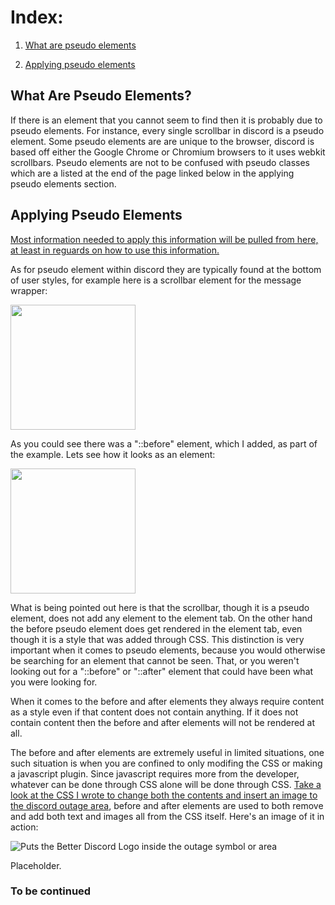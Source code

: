 <h1>Index:</h1>

1) <a href="#WhatAreSE">What are pseudo elements</a>

2) <a href="#ApplyingPE">Applying pseudo elements</a>

<h2>What Are Pseudo Elements?</h2>

<a name="WhatAreSE">If there is an element that you cannot seem to find then it is probably due to pseudo elements. For instance, every single scrollbar in discord is a pseudo element. Some pseudo elements are are unique to the browser, discord is based off either the Google Chrome or Chromium browsers to it uses webkit scrollbars. Pseudo elements are not to be confused with pseudo classes which are a listed at the end of the page linked below in the applying pseudo elements section.</a>

<h2>Applying Pseudo Elements</h2>

<a name="ApplyingPE" href="https://www.w3schools.com/css/css_pseudo_elements.asp">Most information needed to apply this information will be pulled from here, at least in reguards on how to use this information.</a>

As for pseudo element within discord they are typically found at the bottom of user styles, for example here is a scrollbar element for the message wrapper:

<img src="https://raw.githubusercontent.com/CompletelyUnbelievable/ThemeResource/master/BetterDiscord101/PseudoCSS/Images/PseudoElementExample.png" height="200px">

As you could see there was a "::before" element, which I added, as part of the example. Lets see how it looks as an element:

<img src="https://raw.githubusercontent.com/CompletelyUnbelievable/ThemeResource/master/BetterDiscord101/PseudoCSS/Images/PseudoElementExample2.png" height="200px">

What is being pointed out here is that the scrollbar, though it is a pseudo element, does not add any element to the element tab. On the other hand the before pseudo element does get rendered in the element tab, even though it is a style that was added through CSS. This distinction is very important when it comes to pseudo elements, because you would otherwise be searching for an element that cannot be seen. That, or you weren't looking out for a "::before" or "::after" element that could have been what you were looking for.

When it comes to the before and after elements they always require content as a style even if that content does not contain anything. If it does not contain content then the before and after elements will not be rendered at all.

The before and after elements are extremely useful in limited situations, one such situation is when you are confined to only modifing the CSS or making a javascript plugin. Since javascript requires more from the developer, whatever can be done through CSS alone will be done through CSS. <a href="https://github.com/CompletelyUnbelievable/ThemeResource/blob/master/ChangeOutage/raw/Outage.css">Take a look at the CSS I wrote to change both the contents and insert an image to the discord outage area</a>, before and after elements are used to both remove and add both text and images all from the CSS itself. Here's an image of it in action:

![Puts the Better Discord Logo inside the outage symbol or area](https://raw.githubusercontent.com/CompletelyUnbelievable/ThemeResource/master/ChangeOutage/Images/image.png)

Placeholder.

<h3>To be continued</h3>
